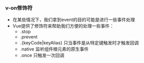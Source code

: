 ### v-on修饰符
* 在某些情况下，我们拿到event的目的可能是进行一些事件处理
* Vue提供了修饰符来帮助我们方便的处理一些事件：
    * .stop
    * .prevent
    * .{keyCode|keyAlias} 只当事件是从特定键触发时才触发回调
    * .native 监听组件根元素的原生事件
    * .once 只触发一次回调


